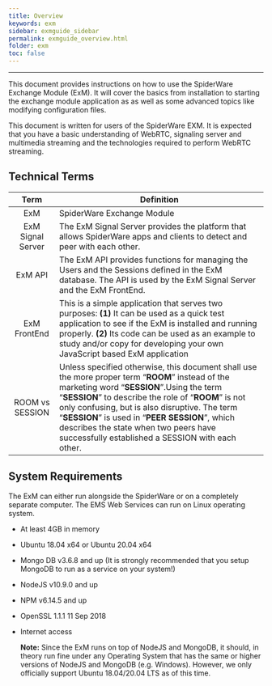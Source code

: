 ```yaml
---
title: Overview
keywords: exm
sidebar: exmguide_sidebar
permalink: exmguide_overview.html
folder: exm
toc: false
---
```


------

This document provides instructions on how to use the SpiderWare Exchange Module (ExM). It will cover the basics from installation to starting the exchange module application as as well as some advanced topics like modifying configuration files.

This document is written for users of the SpiderWare EXM. It is expected that you have a basic understanding of WebRTC, signaling server and multimedia streaming and the technologies required to perform WebRTC streaming.



## Technical Terms

|       Term        | Definition                                                   |
| :---------------: | ------------------------------------------------------------ |
|        ExM        | SpiderWare Exchange Module                                   |
| ExM Signal Server | The ExM Signal Server provides the platform that allows SpiderWare apps and clients to detect and peer with each other. |
|      ExM API      | The ExM API provides functions for managing the Users and the Sessions defined in the ExM database. The API is used by the ExM Signal Server and the ExM FrontEnd. |
|   ExM FrontEnd    | This is a simple application that serves two purposes: **(1)** It can be used as a quick test application to see if the ExM is installed and running properly. **(2)** Its code can be used as an example to study and/or copy for developing your own JavaScript based ExM application |
|  ROOM vs SESSION  | Unless specified otherwise, this document shall use the more proper term “**ROOM**” instead of the marketing word “**SESSION**”.Using the term “**SESSION**” to describe the role of “**ROOM**” is not only confusing, but is also disruptive.  The term “**SESSION**” is used in “**PEER SESSION**”, which describes the state when two peers have successfully established a SESSION with each other. |



## System Requirements

The ExM can either run alongside the SpiderWare or on a completely separate computer. The EMS Web Services can run on Linux operating system.

- At least 4GB in memory

- Ubuntu 18.04 x64 or Ubuntu 20.04 x64

- Mongo DB v3.6.8 and up (It is strongly recommended that you setup MongoDB to run as a service on your system!)

- NodeJS v10.9.0 and up

- NPM v6.14.5 and up

- OpenSSL 1.1.1 11 Sep 2018

- Internet access

  **Note:**  Since the ExM runs on top of NodeJS and MongoDB, it should, in theory run fine under any Operating System that has the same or higher versions of NodeJS and MongoDB (e.g. Windows). However, we only officially support Ubuntu 18.04/20.04 LTS as of this time.

